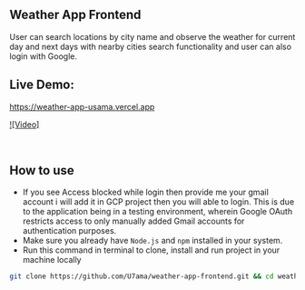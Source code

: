 ## Weather App Frontend

User can search locations by city name and observe the weather for current day and next days with nearby cities search functionality and user can also login with Google.
<br />

## Live Demo:

https://weather-app-usama.vercel.app

[![Video]](https://www.youtube.com/watch?v=xweu0-VlPBU)

<br/>

## How to use

- If you see Access blocked while login then provide me your gmail account i will add it in GCP project then you will able to login. This is due to the application being in a testing environment, wherein Google OAuth restricts access to only manually added Gmail accounts for authentication purposes.
- Make sure you already have `Node.js` and `npm` installed in your system.
- Run this command in terminal to clone, install and run project in your machine locally

```bash
git clone https://github.com/U7ama/weather-app-frontend.git && cd weather-app-frontend && npm install && npm run start

```
